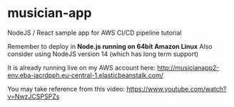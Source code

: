 # musician-app
NodeJS / React sample app for AWS CI/CD pipeline tutorial

Remember to deploy in **Node.js running on 64bit Amazon Linux**
Also consider using NodeJS version 14 (which has long term support)

It is already running live on my AWS account here:
http://musicianapp2-env.eba-iacrdpph.eu-central-1.elasticbeanstalk.com/

You may take reference from this video:
https://www.youtube.com/watch?v=NwzJCSPSPZs
